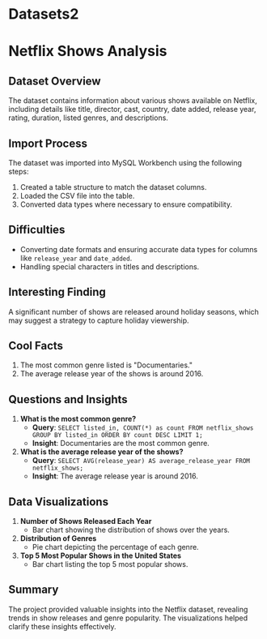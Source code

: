 # Datasets2
# Netflix Shows Analysis

## Dataset Overview
The dataset contains information about various shows available on Netflix, including details like title, director, cast, country, date added, release year, rating, duration, listed genres, and descriptions.

## Import Process
The dataset was imported into MySQL Workbench using the following steps:
1. Created a table structure to match the dataset columns.
2. Loaded the CSV file into the table.
3. Converted data types where necessary to ensure compatibility.

## Difficulties
- Converting date formats and ensuring accurate data types for columns like `release_year` and `date_added`.
- Handling special characters in titles and descriptions.

## Interesting Finding
A significant number of shows are released around holiday seasons, which may suggest a strategy to capture holiday viewership.

## Cool Facts
1. The most common genre listed is "Documentaries."
2. The average release year of the shows is around 2016.

## Questions and Insights
1. **What is the most common genre?**
   - **Query**: `SELECT listed_in, COUNT(*) as count FROM netflix_shows GROUP BY listed_in ORDER BY count DESC LIMIT 1;`
   - **Insight**: Documentaries are the most common genre.
2. **What is the average release year of the shows?**
   - **Query**: `SELECT AVG(release_year) AS average_release_year FROM netflix_shows;`
   - **Insight**: The average release year is around 2016.

## Data Visualizations
1. **Number of Shows Released Each Year**
   - Bar chart showing the distribution of shows over the years.
2. **Distribution of Genres**
   - Pie chart depicting the percentage of each genre.
3. **Top 5 Most Popular Shows in the United States**
   - Bar chart listing the top 5 most popular shows.

## Summary
The project provided valuable insights into the Netflix dataset, revealing trends in show releases and genre popularity. The visualizations helped clarify these insights effectively.
